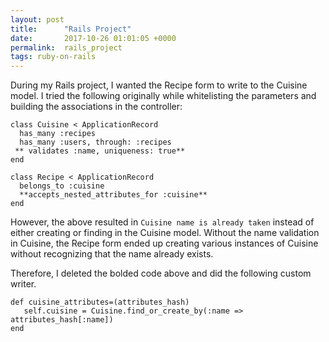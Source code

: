 ```yaml
---
layout: post
title:      "Rails Project"
date:       2017-10-26 01:01:05 +0000
permalink:  rails_project
tags: ruby-on-rails
---
```



During my Rails project, I wanted the Recipe form to write to the Cuisine model. I tried the following originally while whitelisting the parameters and building the associations in the controller:
```
class Cuisine < ApplicationRecord
  has_many :recipes
  has_many :users, through: :recipes
 ** validates :name, uniqueness: true**
end

class Recipe < ApplicationRecord
  belongs_to :cuisine
  **accepts_nested_attributes_for :cuisine**
end
```

However, the above resulted in `Cuisine name is already taken` instead of either creating or finding in the Cuisine model. Without the name validation in Cuisine, the Recipe form ended up creating various instances of Cuisine without recognizing that the name already exists.

Therefore, I deleted the bolded code above and did the following custom writer.
```
def cuisine_attributes=(attributes_hash)
   self.cuisine = Cuisine.find_or_create_by(:name => attributes_hash[:name])
end
```
